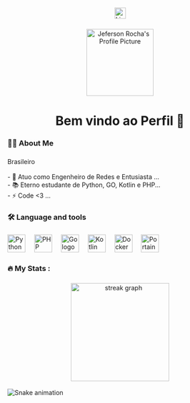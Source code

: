 ###

<div align="center">
  <a href="https://www.linkedin.com/in/jeferson-rocha-1b494b1b5" target="_blank">
    <img src="https://img.shields.io/static/v1?message=LinkedIn&logo=linkedin&label=&color=0077B5&logoColor=white&labelColor=&style=for-the-badge" height="25" alt="LinkedIn logo"  />
  </a>
</div>

###

<div align="center">
  <img src="https://github.com/jefersonrocha-py.png" height="150" alt="Jeferson Rocha's Profile Picture" />
</div>

###

<h1 align="center"> Bem vindo ao Perfil 👋</h1>

###

<h3 align="left">👩‍💻  About Me</h3>

###

<p align="left"> Brasileiro<br><br>- 🔭  Atuo como Engenheiro de Redes e Entusiasta ...<br>- 📚  Eterno estudante de Python, GO, Kotlin e PHP...<br>- ⚡ Code  <3 ...</p>

###

<h3 align="left">🛠 Language and tools</h3>

###

<div align="left">
  <!-- Linguagens e ferramentas de desenvolvimento -->
  <img src="https://cdn.jsdelivr.net/gh/devicons/devicon/icons/python/python-original.svg" height="40" alt="Python logo" />
  <img width="12" />
  <img src="https://cdn.jsdelivr.net/gh/devicons/devicon/icons/php/php-original.svg" height="40" alt="PHP logo" />
  <img width="12" />
  <img src="https://cdn.jsdelivr.net/gh/devicons/devicon/icons/go/go-original-wordmark.svg" height="40" alt="Go logo" />
  <img width="12" />
  <img src="https://cdn.jsdelivr.net/gh/devicons/devicon/icons/kotlin/kotlin-original.svg" height="40" alt="Kotlin logo" />
  <img width="12" />
  <img src="https://cdn.jsdelivr.net/gh/devicons/devicon/icons/docker/docker-plain-wordmark.svg" height="40" alt="Docker logo" />
  <img width="12" />
  <img src="https://cdn.jsdelivr.net/gh/devicons/devicon/icons/portainer/portainer-original.svg" height="40" alt="Portainer logo" />
</div>


###

<h3 align="left">🔥 My Stats :</h3>

###

<div align="center">
  <img src="https://streak-stats.demolab.com?user=jefersonrocha-py&locale=en&mode=daily&theme=dark&hide_border=false&border_radius=5&order=3" height="220" alt="streak graph" />
</div>

<br clear="both">

<img src="https://raw.githubusercontent.com/maurodesouza/maurodesouza/output/snake.svg" alt="Snake animation" />

##
